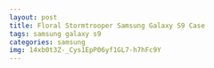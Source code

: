 ```yaml
---
layout: post
title: Floral Stormtrooper Samsung Galaxy S9 Case
tags: samsung galaxy s9
categories: samsung
img: 14xb0t3Z-_Cys1EpP06yf1GL7-h7hFc9Y
---
```

